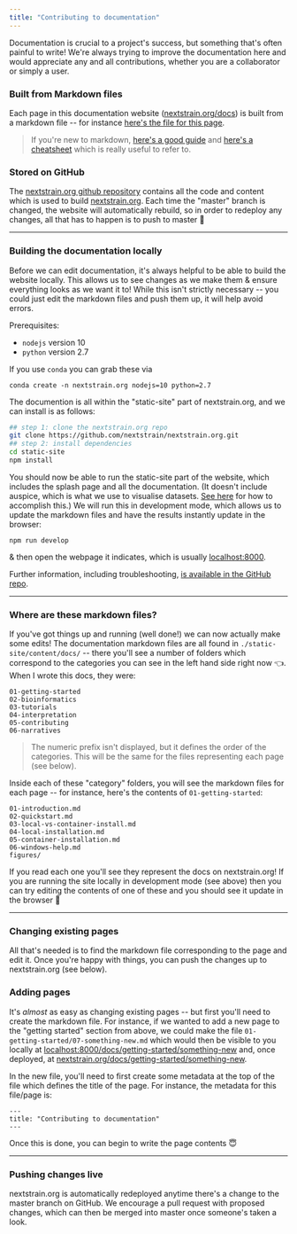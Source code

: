 ```yaml
---
title: "Contributing to documentation"
---
```


Documentation is crucial to a project's success, but something that's often painful to write!
We're always trying to improve the documentation here and would appreciate any and all contributions, whether you are a collaborator or simply a user.

### Built from Markdown files

Each page in this documentation website ([nextstrain.org/docs](https://nextstrain.org/docs)) is built from a markdown file -- for instance [here's the file for this page](https://github.com/nextstrain/nextstrain.org/blob/master/static-site/content/docs/05-contributing/04-development.md).


> If you're new to markdown, [here's a good guide](https://guides.github.com/features/mastering-markdown/) and [here's a cheatsheet](https://github.com/adam-p/markdown-here/wiki/Markdown-Cheatsheet) which is really useful to refer to.


### Stored on GitHub

The [nextstrain.org github repository](https://github.com/nextstrain/nextstrain.org) contains all the code and content which is used to build [nextstrain.org](https://nextstrain.org).
Each time the "master" branch is changed, the website will automatically rebuild, so in order to redeploy any changes, all that has to happen is to push to master 🙌

---

### Building the documentation locally

Before we can edit documentation, it's always helpful to be able to build the website locally.
This allows us to see changes as we make them & ensure everything looks as we want it to!
While this isn't strictly necessary -- you could just edit the markdown files and push them up, it will help avoid errors.

Prerequisites:
* `nodejs` version 10
* `python` version 2.7

If you use `conda` you can grab these via
```
conda create -n nextstrain.org nodejs=10 python=2.7
```


The documention is all within the "static-site" part of nextstrain.org, and we can install is as follows:

```bash
## step 1: clone the nextstrain.org repo
git clone https://github.com/nextstrain/nextstrain.org.git
## step 2: install dependencies
cd static-site
npm install
```

You should now be able to run the static-site part of the website, which includes the splash page and all the documentation.
(It doesn't include auspice, which is what we use to visualise datasets. [See here](https://github.com/nextstrain/nextstrain.org#build-nextstrainorg-locally) for how to accomplish this.)
We will run this in development mode, which allows us to update the markdown files and have the results instantly update in the browser:

```
npm run develop
```
& then open the webpage it indicates, which is usually [localhost:8000](http://localhost:8000).


Further information, including troubleshooting, [is available in the GitHub repo](https://github.com/nextstrain/nextstrain.org/tree/master/static-site).

---

### Where are these markdown files?

If you've got things up and running (well done!) we can now actually make some edits!
The documentation markdown files are all found in `./static-site/content/docs/` -- there you'll see a number of folders which correspond to the categories you can see in the left hand side right now 👈. When I wrote this docs, they were:
```
01-getting-started
02-bioinformatics
03-tutorials
04-interpretation
05-contributing
06-narratives
```
> The numeric prefix isn't displayed, but it defines the order of the categories. This will be the same for the files representing each page (see below).

Inside each of these "category" folders, you will see the markdown files for each page -- for instance, here's the contents of `01-getting-started`:
```
01-introduction.md
02-quickstart.md
03-local-vs-container-install.md
04-local-installation.md
05-container-installation.md
06-windows-help.md
figures/
```

If you read each one you'll see they represent the docs on nextstrain.org!
If you are running the site locally in development mode (see above) then you can try editing the contents of one of these and you should see it update in the browser 🤩

---

### Changing existing pages

All that's needed is to find the markdown file corresponding to the page and edit it.
Once you're happy with things, you can push the changes up to nextstrain.org (see below).

### Adding pages

It's _almost_ as easy as changing existing pages -- but first you'll need to create the markdown file.
For instance, if we wanted to add a new page to the "getting started" section from above, we could make the file `01-getting-started/07-something-new.md` which would then be visible to you locally at [localhost:8000/docs/getting-started/something-new](http://localhost:8000/docs/getting-started/something-new) and, once deployed, at [nextstrain.org/docs/getting-started/something-new](https://nextstrain.org/docs/getting-started/something-new).

In the new file, you'll need to first create some metadata at the top of the file which defines the title of the page. For instance, the metadata for this file/page is:

```
---
title: "Contributing to documentation"
---
```

Once this is done, you can begin to write the page contents 😇

---

### Pushing changes live

nextstrain.org is automatically redeployed anytime there's a change to the master branch on GitHub.
We encourage a pull request with proposed changes, which can then be merged into master once someone's taken a look.
